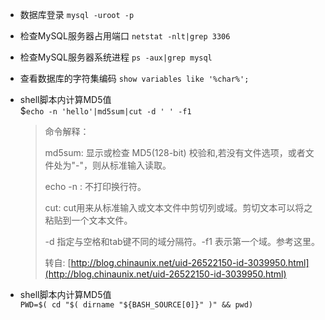 * 数据库登录
  `mysql -uroot -p`
* 检查MySQL服务器占用端口
  `netstat -nlt|grep 3306`
* 检查MySQL服务器系统进程
  `ps -aux|grep mysql`
* 查看数据库的字符集编码
  `show variables like '%char%';`
* shell脚本内计算MD5值  
  $`echo -n 'hello'|md5sum|cut -d ' ' -f1`

  > 命令解释：
  >
  > md5sum: 显示或检查 MD5\(128-bit\) 校验和,若没有文件选项，或者文件处为"-"，则从标准输入读取。
  >
  > echo -n : 不打印换行符。
  >
  > cut:  cut用来从标准输入或文本文件中剪切列或域。剪切文本可以将之粘贴到一个文本文件。
  >
  > -d 指定与空格和tab键不同的域分隔符。-f1 表示第一个域。参考这里。
  >
  > 转自: [http://blog.chinaunix.net/uid-26522150-id-3039950.html](http://blog.chinaunix.net/uid-26522150-id-3039950.html)

* shell脚本内计算MD5值  
  `PWD=$( cd "$( dirname "${BASH_SOURCE[0]}" )" && pwd)`



